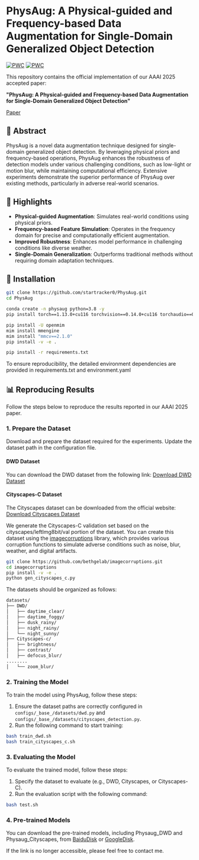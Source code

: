 # PhysAug: A Physical-guided and Frequency-based Data Augmentation for Single-Domain Generalized Object Detection
[![PWC](https://img.shields.io/endpoint.svg?url=https://paperswithcode.com/badge/physaug-a-physical-guided-and-frequency-based/robust-object-detection-on-cityscapes-1)](https://paperswithcode.com/sota/robust-object-detection-on-cityscapes-1?p=physaug-a-physical-guided-and-frequency-based)
[![PWC](https://img.shields.io/endpoint.svg?url=https://paperswithcode.com/badge/physaug-a-physical-guided-and-frequency-based/robust-object-detection-on-dwd)](https://paperswithcode.com/sota/robust-object-detection-on-dwd?p=physaug-a-physical-guided-and-frequency-based)

This repository contains the official implementation of our AAAI 2025 accepted paper:

**"PhysAug: A Physical-guided and Frequency-based Data Augmentation for Single-Domain Generalized Object Detection"**

[Paper](https://arxiv.org/pdf/2412.11807)

## 🎯 Abstract

PhysAug is a novel data augmentation technique designed for single-domain generalized object detection. By leveraging physical priors and frequency-based operations, PhysAug enhances the robustness of detection models under various challenging conditions, such as low-light or motion blur, while maintaining computational efficiency. Extensive experiments demonstrate the superior performance of PhysAug over existing methods, particularly in adverse real-world scenarios.

## 📜 Highlights

- **Physical-guided Augmentation**: Simulates real-world conditions using physical priors.
- **Frequency-based Feature Simulation**: Operates in the frequency domain for precise and computationally efficient augmentation.
- **Improved Robustness**: Enhances model performance in challenging conditions like diverse weather.
- **Single-Domain Generalization**: Outperforms traditional methods without requiring domain adaptation techniques.


## 🚀 Installation
```bash
git clone https://github.com/startracker0/PhysAug.git
cd PhysAug

conda create -n physaug python=3.8 -y
pip install torch==1.13.0+cu116 torchvision==0.14.0+cu116 torchaudio==0.13.0 --extra-index-url https://download.pytorch.org/whl/cu116

pip install -U openmim
mim install mmengine
mim install "mmcv==2.1.0"
pip install -v -e .

pip install -r requirements.txt
```
To ensure reproducibility, the detailed environment dependencies are provided in requirements.txt and environment.yaml

## 📊 Reproducing Results

Follow the steps below to reproduce the results reported in our AAAI 2025 paper.

### 1. Prepare the Dataset
Download and prepare the dataset required for the experiments. Update the dataset path in the configuration file.

#### DWD Dataset
You can download the DWD dataset from the following link:
[Download DWD Dataset](https://drive.google.com/drive/folders/1IIUnUrJrvFgPzU8D6KtV0CXa8k1eBV9B)

#### Cityscapes-C Dataset
The Cityscapes dataset can be downloaded from the official website:
[Download Cityscapes Dataset](https://www.cityscapes-dataset.com/)

We generate the Cityscapes-C validation set based on the cityscapes/leftImg8bit/val portion of the dataset.
You can create this dataset using the [imagecorruptions](https://github.com/bethgelab/imagecorruptions) library, which provides various corruption functions to simulate adverse conditions such as noise, blur, weather, and digital artifacts.

```bash
git clone https://github.com/bethgelab/imagecorruptions.git
cd imagecorruptions
pip install -v -e .
python gen_cityscapes_c.py
```

The datasets should be organized as follows:
```bash
datasets/
├── DWD/
│   ├── daytime_clear/
│   ├── daytime_foggy/
│   ├── dusk_rainy/
│   ├── night_rainy/
│   └── night_sunny/
├── Cityscapes-c/
│   ├── brightness/
│   ├── contrast/
│   ├── defocus_blur/
........
│   └── zoom_blur/
```

### 2. Training the Model

To train the model using PhysAug, follow these steps:

1. Ensure the dataset paths are correctly configured in `configs/_base_/datasets/dwd.py` and `configs/_base_/datasets/cityscapes_detection.py`.
2. Run the following command to start training:

```bash
bash train_dwd.sh
bash train_cityscapes_c.sh
```

### 3. Evaluating the Model

To evaluate the trained model, follow these steps:

1. Specify the dataset to evaluate (e.g., DWD, Cityscapes, or Cityscapes-C).
2. Run the evaluation script with the following command:

```bash
bash test.sh
```

### 4. Pre-trained Models

You can download the pre-trained models, including Physaug_DWD and Physaug_Cityscapes, from [BaiduDisk](https://pan.baidu.com/s/1bSoP0b2Ce4W4_14wwTyxcQ?pwd=6ske) or [GoogleDisk](https://drive.google.com/file/d/1yYE8GrBsJqimCtzLC7kilc2ITivxpAxk/view?usp=drive_link).

If the link is no longer accessible, please feel free to contact me.


